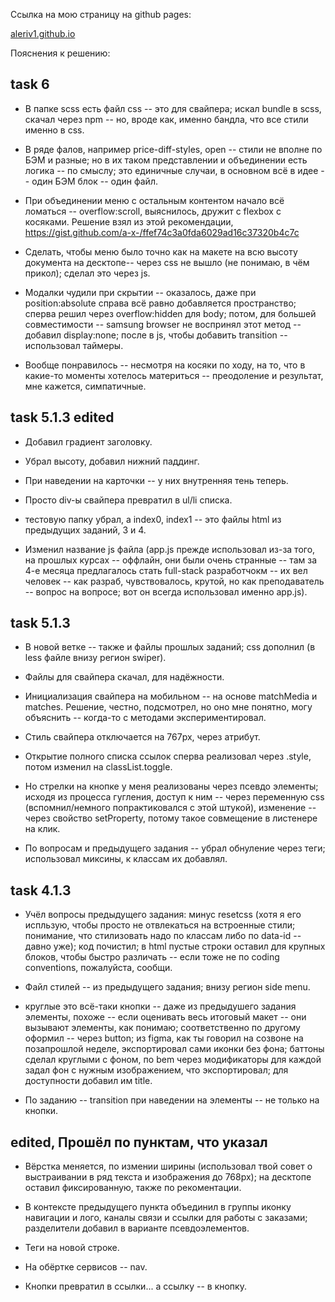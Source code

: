 Ссылка на мою страницу на github pages:

[aleriv1.github.io](https://aleriv1.github.io)

Пояснения к решению:

## task 6

- В папке scss есть файл css -- это для свайпера; искал bundle в scss, скачал через npm -- но, вроде как, именно бандла, что все стили именно в css.

- В ряде фалов, например price-diff-styles, open -- стили не вполне по БЭМ и разные; но в их таком представлении и объединении есть логика -- по смыслу; это единичные случаи, в основном всё в идее -- один БЭМ блок -- один файл.

- При объединении меню с остальным контентом начало всё ломаться -- overflow:scroll, выяснилось, дружит с flexbox с косяками. Решение взял из этой рекомендации, https://gist.github.com/a-x-/ffef74c3a0fda6029ad16c37320b4c7c

- Сделать, чтобы меню было точно как на макете на всю высоту документа на десктопе-- через css не вышло (не понимаю, в чём прикол); сделал это через js.

- Модалки чудили при скрытии -- оказалось, даже при position:absolute справа всё равно добавляется пространство; сперва решил через overflow:hidden для body; потом, для большей совместимости -- samsung browser не воспринял этот метод -- добавил display:none; после в js, чтобы добавить transition -- использовал таймеры.

- Вообще понравилось -- несмотря на косяки по ходу, на то, что в какие-то моменты хотелось материться -- преодоление и результат, мне кажется, симпатичные.

## task 5.1.3 edited

- Добавил градиент заголовку.

- Убрал высоту, добавил нижний паддинг.

- При наведении на карточки -- у них внутренняя тень теперь.

- Просто div-ы свайпера превратил в ul/li списка.

- тестовую папку убрал, а index0, index1 -- это файлы html из предыдущих заданий, 3 и 4.

- Изменил название js файла (app.js прежде использовал из-за того, на прошлых курсах -- оффлайн, они были очень странные -- там за 4-е месяца предлагалось стать full-stack разработчокм -- их вел человек -- как разраб, чувствовалось, крутой, но как преподаватель -- вопрос на вопросе; вот он всегда использовал именно app.js).

## task 5.1.3

- В новой ветке -- также и файлы прошлых заданий; css дополнил (в less файле внизу регион swiper).

- Файлы для свайпера скачал, для надёжности.

- Инициализация свайпера на мобильном -- на основе matchMedia и matches. Решение, честно, подсмотрел, но оно мне понятно, могу объяснить -- когда-то с методами экспериментировал.

- Стиль свайпера отключается на 767px, через атрибут.

- Открытие полного списка ссылок сперва реализовал через .style, потом изменил на classList.toggle.

- Но стрелки на кнопке у меня реализованы через псевдо элементы; исходя из процесса гугления, доступ к ним -- через переменную css (вспомнил/немного попрактиковался с этой штукой), изменение -- через свойство setProperty, потому такое совмещение в листенере на клик.

- По вопросам и предыдущего задания -- убрал обнуление через теги; использовал миксины, к классам их добавлял.

## task 4.1.3

- Учёл вопросы предыдущего задания: минус resetcss (хотя я его испльзую, чтобы просто не отвлекаться на встроенные стили; понимание, что стилизовать надо по классам либо по data-id -- давно уже); код почистил; в html пустые строки оставил для крупных блоков, чтобы быстро различать -- если тоже не по coding conventions, пожалуйста, сообщи.

- Файл стилей -- из предыдущего задания; внизу регион side menu.

- круглые это всё-таки кнопки -- даже из предыдушего задания элементы, похоже -- если оценивать весь итоговый макет -- они вызывают элементы, как понимаю; соответственно по другому оформил -- через button; из figma, как ты говорил на созвоне на позапрошлой неделе, экспортировал сами иконки без фона; баттоны сделал круглыми с фоном, по bem через модификаторы для каждой задал фон с нужным изображением, что экспортировал; для доступности добавил им title.

- По заданию -- transition при наведении на элементы -- не только на кнопки.

## edited, Прошёл по пунктам, что указал 

- Вёрстка меняется, по измении ширины (использовал твой совет о выстраивании в ряд текста и изображения до 768px); на десктопе оставил фиксированную, также по рекоментации.

- В контексте предыдущего пункта объединил в группы иконку навигации и лого, каналы связи и ссылки для работы с заказами; разделители добавил в варианте псевдоэлементов.

- Теги на новой строке.

- На обёртке сервисов -- nav.

- Кнопки превратил в ссылки... а ссылку -- в кнопку.
